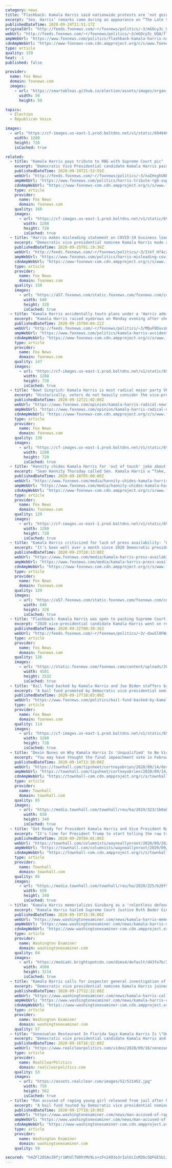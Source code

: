 ```yaml
---
category: news
title: "Flashback: Kamala Harris said nationwide protests are 'not going to stop'"
excerpt: "Sen. Harris’ remarks came during an appearance on “The Late Show with Stephen Colbert” on June 17."
publishedDateTime: 2020-09-24T21:51:17Z
originalUrl: "http://feeds.foxnews.com/~r/foxnews/politics/~3/mGOcy3c_UQA/flashback-kamala-harris-nationwide-protests-not-going-to-stop"
webUrl: "http://feeds.foxnews.com/~r/foxnews/politics/~3/mGOcy3c_UQA/flashback-kamala-harris-nationwide-protests-not-going-to-stop"
ampWebUrl: "https://www.foxnews.com/politics/flashback-kamala-harris-nationwide-protests-not-going-to-stop.amp"
cdnAmpWebUrl: "https://www-foxnews-com.cdn.ampproject.org/c/s/www.foxnews.com/politics/flashback-kamala-harris-nationwide-protests-not-going-to-stop.amp"
type: article
quality: 159
heat: -1
published: false

provider:
  name: Fox News
  domain: foxnews.com
  images:
    - url: "https://smartableai.github.io/election/assets/images/organizations/foxnews.com-50x50.jpg"
      width: 50
      height: 50

topics:
  - Election
  - Republican Voice

images:
  - url: "https://cf-images.us-east-1.prod.boltdns.net/v1/static/694940094001/9710e7d0-b418-4817-851c-601c81b0ca58/45146b75-8b1a-4d4d-9517-26baa043d584/1280x720/match/image.jpg"
    width: 1280
    height: 720
    isCached: true

related:
  - title: "Kamala Harris pays tribute to RBG with Supreme Court pic"
    excerpt: "Democratic Vice Presidential candidate Kamala Harris paid tribute to the passing of Supreme Court Justice Ruth Bader Ginsberg Saturday, calling the liberal icon a “titan.”"
    publishedDateTime: 2020-09-19T21:52:59Z
    webUrl: "http://feeds.foxnews.com/~r/foxnews/politics/~3/naIHxghUNkk/harris-tribute-rgb-supreme-court"
    ampWebUrl: "https://www.foxnews.com/politics/harris-tribute-rgb-supreme-court.amp"
    cdnAmpWebUrl: "https://www-foxnews-com.cdn.ampproject.org/c/s/www.foxnews.com/politics/harris-tribute-rgb-supreme-court.amp"
    type: article
    provider:
      name: Fox News
      domain: foxnews.com
    quality: 160
    images:
      - url: "https://cf-images.us-east-1.prod.boltdns.net/v1/static/694940094001/52e4ffb8-2b45-4210-b6fb-e8d0e7172632/fc1e8122-6d22-4b0e-bd5d-bb49476cc1cd/1280x720/match/image.jpg"
        width: 1280
        height: 720
        isCached: true
  - title: "Harris makes misleading statement on COVID-19 business loans while campaigning in Michigan"
    excerpt: "Democratic vice presidential nominee Kamala Harris made a misleading claim while campaigning in Michigan on Tuesday regarding the supposed disparities in COVID-19 relief funds to Black restaurant owners, according to a report."
    publishedDateTime: 2020-09-25T01:19:36Z
    webUrl: "http://feeds.foxnews.com/~r/foxnews/politics/~3/Itkf_Hf4cZE/harris-misleading-covid-19-business-loans-campaigning-michigan"
    ampWebUrl: "https://www.foxnews.com/politics/harris-misleading-covid-19-business-loans-campaigning-michigan.amp"
    cdnAmpWebUrl: "https://www-foxnews-com.cdn.ampproject.org/c/s/www.foxnews.com/politics/harris-misleading-covid-19-business-loans-campaigning-michigan.amp"
    type: article
    provider:
      name: Fox News
      domain: foxnews.com
    quality: 150
    images:
      - url: "https://a57.foxnews.com/static.foxnews.com/foxnews.com/content/uploads/2020/09/640/320/AP20266824314690.jpg?ve=1&tl=1"
        width: 640
        height: 320
        isCached: true
  - title: "Kamala Harris accidentally touts plans under a 'Harris administration' during virtual roundtable"
    excerpt: "Kamala Harris raised eyebrows on Monday evening after she accidentally touted economic plans under a \"Harris administration.\""
    publishedDateTime: 2020-09-15T04:04:22Z
    webUrl: "http://feeds.foxnews.com/~r/foxnews/politics/~3/MQuF9DuvsKQ/kamala-harris-accidentally-touts-plans-in-a-harris-administration-during-virtual-roundtable"
    ampWebUrl: "https://www.foxnews.com/politics/kamala-harris-accidentally-touts-plans-in-a-harris-administration-during-virtual-roundtable.amp"
    cdnAmpWebUrl: "https://www-foxnews-com.cdn.ampproject.org/c/s/www.foxnews.com/politics/kamala-harris-accidentally-touts-plans-in-a-harris-administration-during-virtual-roundtable.amp"
    type: article
    provider:
      name: Fox News
      domain: foxnews.com
    quality: 147
    images:
      - url: "https://cf-images.us-east-1.prod.boltdns.net/v1/static/694940094001/a78fb24c-45b3-46b0-b374-c4b813a8cc6a/5266e132-6985-4925-822c-fba256a1a64d/1280x720/match/image.jpg"
        width: 1280
        height: 720
        isCached: true
  - title: "Newt Gingrich: Kamala Harris is most radical major party VP nominee in US history"
    excerpt: "Historically, voters do not heavily consider the vice-presidential candidate, but it is essential this year to give Harris much more scrutiny than would normally be warranted."
    publishedDateTime: 2020-09-12T21:02:00Z
    webUrl: "https://www.foxnews.com/opinion/kamala-harris-radical-newt-gingrich"
    ampWebUrl: "https://www.foxnews.com/opinion/kamala-harris-radical-newt-gingrich.amp"
    cdnAmpWebUrl: "https://www-foxnews-com.cdn.ampproject.org/c/s/www.foxnews.com/opinion/kamala-harris-radical-newt-gingrich.amp"
    type: article
    provider:
      name: Fox News
      domain: foxnews.com
    quality: 130
    images:
      - url: "https://cf-images.us-east-1.prod.boltdns.net/v1/static/694940094001/20ebabce-3341-4c5b-86f6-bfcc6f919ff7/eb1a14b9-fb26-4227-a285-4e4b070d31c7/1280x720/match/image.jpg"
        width: 1280
        height: 720
        isCached: true
  - title: "Hannity chides Kamala Harris for 'out of touch' joke about kids returning to school"
    excerpt: "Sean Hannity Thursday called Sen. Kamala Harris a “fake, out of touch, far-left swamp politician” for a joke she made about children returning to classrooms amid the coronavirus pandemic. During a Thursday campaign event in Pennsylvania,"
    publishedDateTime: 2020-09-18T05:08:00Z
    webUrl: "https://www.foxnews.com/media/hannity-chides-kamala-harris-for-out-of-touch-joke-about-kids-returning-to-school"
    ampWebUrl: "https://www.foxnews.com/media/hannity-chides-kamala-harris-for-out-of-touch-joke-about-kids-returning-to-school.amp"
    cdnAmpWebUrl: "https://www-foxnews-com.cdn.ampproject.org/c/s/www.foxnews.com/media/hannity-chides-kamala-harris-for-out-of-touch-joke-about-kids-returning-to-school.amp"
    type: article
    provider:
      name: Fox News
      domain: foxnews.com
    quality: 129
    images:
      - url: "https://cf-images.us-east-1.prod.boltdns.net/v1/static/694940094001/1e215642-f034-4266-81b3-2ff32750f24d/04a35bfe-c38c-4a69-8c9a-25aacff59b7d/1280x720/match/image.jpg"
        width: 1280
        height: 720
        isCached: true
  - title: "Kamala Harris criticized for lack of press availability: ‘What are they afraid of?’"
    excerpt: "It’s been well over a month since 2020 Democratic presidential nominee Joe Biden selected Sen. Kamala Harris as his running mate and critics on both sides of the aisle are starting to wonder why she hasn’t been more accessible to the media."
    publishedDateTime: 2020-09-23T20:13:00Z
    webUrl: "https://www.foxnews.com/media/kamala-harris-press-availability"
    ampWebUrl: "https://www.foxnews.com/media/kamala-harris-press-availability.amp"
    cdnAmpWebUrl: "https://www-foxnews-com.cdn.ampproject.org/c/s/www.foxnews.com/media/kamala-harris-press-availability.amp"
    type: article
    provider:
      name: Fox News
      domain: foxnews.com
    quality: 129
    images:
      - url: "https://a57.foxnews.com/static.foxnews.com/foxnews.com/content/uploads/2020/08/640/320/Joe-Biden-DNC-AP-9.jpg?ve=1&tl=1"
        width: 640
        height: 320
        isCached: true
  - title: "Flashback: Kamala Harris was open to packing Supreme Court to shift balance away from conservatives"
    excerpt: "2020 vice-presidential candidate Kamala Harris went on record last year saying she might support adding additional seats to the Supreme Court."
    publishedDateTime: 2020-09-22T00:39:36Z
    webUrl: "http://feeds.foxnews.com/~r/foxnews/politics/~3/-duw5lOFWaw/kamala-harris-packing-supreme-court-conservative-balance"
    type: article
    provider:
      name: Fox News
      domain: foxnews.com
    quality: 126
    images:
      - url: "https://static.foxnews.com/foxnews.com/content/uploads/2020/08/kamala.jpg"
        width: 4501
        height: 2532
        isCached: true
  - title: "Bail fund backed by Kamala Harris and Joe Biden staffers bailed out alleged child abuser, docs indicate"
    excerpt: "A bail fund promoted by Democratic vice presidential nominee Kamala Harris and many staffers on Joe Biden's campaign to bail out rioters and violent protesters also helped release an accused child abuser,"
    publishedDateTime: 2020-09-17T18:03:00Z
    webUrl: "https://www.foxnews.com/politics/bail-fund-backed-by-kamala-harris-and-biden-staffers-bailed-out-alleged-child-abuser"
    type: article
    provider:
      name: Fox News
      domain: foxnews.com
    quality: 114
    images:
      - url: "https://cf-images.us-east-1.prod.boltdns.net/v1/static/694940094001/29849dd8-f625-4758-ab9f-5b289b405717/f23922bb-04fd-4c1d-b408-031b30c89a7c/1280x720/match/image.jpg"
        width: 1280
        height: 720
        isCached: true
  - title: "Devin Nunes on Why Kamala Harris Is 'Unqualified' to Be Vice President"
    excerpt: "You may have thought the final impeachment vote in February would have been the end of the \"Russia, Russia, Russia\" narrative. But Sen. Kamala Harris (D-CA) brought the topic up"
    publishedDateTime: 2020-09-14T13:30:00Z
    webUrl: "https://townhall.com/tipsheet/cortneyobrien/2020/09/14/devin-nunes-kamala-harris-is-not-qualified-to-be-vice-president-n2576127"
    ampWebUrl: "https://townhall.com/tipsheet/cortneyobrien/2020/09/14/devin-nunes-kamala-harris-is-not-qualified-to-be-vice-president-n2576127?amp=true"
    cdnAmpWebUrl: "https://townhall-com.cdn.ampproject.org/c/s/townhall.com/tipsheet/cortneyobrien/2020/09/14/devin-nunes-kamala-harris-is-not-qualified-to-be-vice-president-n2576127?amp=true"
    type: article
    provider:
      name: Townhall
      domain: townhall.com
    quality: 85
    images:
      - url: "https://media.townhall.com/townhall/reu/ha/2019/323/1b0ab253-b53e-4b2e-9a5e-3e2d709a244b.jpg"
        width: 650
        height: 340
        isCached: true
  - title: "Get Ready for President Kamala Harris and Vice President Nancy Pelosi"
    excerpt: "It's time for President Trump to start telling the raw truth to the American people. He knows it. I know it. Most voters who don't suffer from \"Trump Derangement Syndrome\""
    publishedDateTime: 2020-09-20T04:01:00Z
    webUrl: "https://townhall.com/columnists/wayneallynroot/2020/09/20/get-ready-for-president-kamala-harris-and-vice-president-nancy-pelosi-n2576500"
    ampWebUrl: "https://townhall.com/columnists/wayneallynroot/2020/09/20/get-ready-for-president-kamala-harris-and-vice-president-nancy-pelosi-n2576500?amp=true"
    cdnAmpWebUrl: "https://townhall-com.cdn.ampproject.org/c/s/townhall.com/columnists/wayneallynroot/2020/09/20/get-ready-for-president-kamala-harris-and-vice-president-nancy-pelosi-n2576500?amp=true"
    type: article
    provider:
      name: Townhall
      domain: townhall.com
    quality: 85
    images:
      - url: "https://media.townhall.com/townhall/reu/ha/2020/225/b20f9ac6-a52c-4b94-a115-59904259ac9b.jpg"
        width: 650
        height: 340
        isCached: true
  - title: "Kamala Harris memorializes Ginsburg as a 'relentless defender of justice'"
    excerpt: "Kamala Harris hailed Supreme Court Justice Ruth Bader Ginsburg as a “historic icon” and a “relentless defender of justice” following her death."
    publishedDateTime: 2020-09-19T15:36:00Z
    webUrl: "https://www.washingtonexaminer.com/news/kamala-harris-memorializes-ginsburg-as-a-relentless-defender-of-justice"
    ampWebUrl: "https://www.washingtonexaminer.com/news/kamala-harris-memorializes-ginsburg-as-a-relentless-defender-of-justice?_amp=true"
    cdnAmpWebUrl: "https://www-washingtonexaminer-com.cdn.ampproject.org/c/s/www.washingtonexaminer.com/news/kamala-harris-memorializes-ginsburg-as-a-relentless-defender-of-justice?_amp=true"
    type: article
    provider:
      name: Washington Examiner
      domain: washingtonexaminer.com
    quality: 84
    images:
      - url: "https://mediadc.brightspotcdn.com/dims4/default/d43fe7b/2147483647/strip/true/crop/4500x3214+0+0/resize/4500x3214!/quality/90/?url=https%3A%2F%2Fmediadc.brightspotcdn.com%2Fb9%2Faa%2F960f4cf54253a6251fe82eecb914%2Fap20263460728700.jpg"
        width: 4500
        height: 3214
        isCached: true
  - title: "Kamala Harris calls for inspector general investigation of John Durham's Russia inquiry"
    excerpt: "Democratic vice presidential nominee Kamala Harris joined the nine other Democratic members of the Senate Judiciary Committee in calling upon Justice Department Inspector General Michael Horowitz to investigate U."
    publishedDateTime: 2020-09-17T22:22:00Z
    webUrl: "https://www.washingtonexaminer.com/news/kamala-harris-calls-for-inspector-general-investigation-of-john-durhams-russia-inquiry"
    ampWebUrl: "https://www.washingtonexaminer.com/news/kamala-harris-calls-for-inspector-general-investigation-of-john-durhams-russia-inquiry?_amp=true"
    cdnAmpWebUrl: "https://www-washingtonexaminer-com.cdn.ampproject.org/c/s/www.washingtonexaminer.com/news/kamala-harris-calls-for-inspector-general-investigation-of-john-durhams-russia-inquiry?_amp=true"
    type: article
    provider:
      name: Washington Examiner
      domain: washingtonexaminer.com
    quality: 57
  - title: "Venezuelan Restaurant In Florida Says Kamala Harris Is \"Unwelcome\" After Surprise Campaign Stop"
    excerpt: "Democratic vice presidential candidate Kamala Harris and her husband were told they were not welcome to visit after bringing their campaign retenue and security unannounced to a Venezuelan restaurant in Florida last week."
    publishedDateTime: 2020-09-16T16:52:00Z
    webUrl: "https://www.realclearpolitics.com/video/2020/09/16/venezuelan_restaurant_in_florida_says_kamala_harris_is_unwelcome_after_surprise_campaign_stop.html"
    type: article
    provider:
      name: RealClearPolitics
      domain: realclearpolitics.com
    quality: 53
    images:
      - url: "https://assets.realclear.com/images/52/521452.jpg"
        width: 750
        height: 562
        isCached: true
  - title: "Man accused of raping young girl released from jail after help from bail fund touted by Kamala Harris"
    excerpt: "A bail fund touted by Democratic vice presidential nominee Kamala Harris contributed to the release of a man accused of raping an 8-year-old girl."
    publishedDateTime: 2020-09-17T19:10:00Z
    webUrl: "https://www.washingtonexaminer.com/news/man-accused-of-raping-young-girl-released-from-jail-after-help-from-bail-fund-touted-by-kamala-harris"
    ampWebUrl: "https://www.washingtonexaminer.com/news/man-accused-of-raping-young-girl-released-from-jail-after-help-from-bail-fund-touted-by-kamala-harris?_amp=true"
    cdnAmpWebUrl: "https://www-washingtonexaminer-com.cdn.ampproject.org/c/s/www.washingtonexaminer.com/news/man-accused-of-raping-young-girl-released-from-jail-after-help-from-bail-fund-touted-by-kamala-harris?_amp=true"
    type: article
    provider:
      name: Washington Examiner
      domain: washingtonexaminer.com
    quality: 50

secured: "h4ZFl2O5Av30fjr1WhUlTUOhtMV9Ls+zFn2493o3rIalUiIsMZ6cSQFGE5UiiMuzMqPogRktg1zJtwrPTKtSJOpta4F0s8DfepEWEmjrqf2cKdoM4sUEbCmDHC38LxVIufxBqv8IUuY2RY5dsIAErGSl+US0OJVUzlOpVk4fcBD863HW2tkmlV8CzfVdGemRoNn/+MFogbQDpGHl0+L8shMDFXEXwjIF3i9cOgAFELC3VkV2NpwzLPs4z234Z6h4Wf/07nF0YxFNdnc9oPA9G49LcmRkLDGUyI6mc5s5ZN2lDU53AZA02EA9rwYQjAMoOyGa9MtMeAW1ov7a71T0NeufDvFVXpxkOkWKHck52hk=;Pk5wbwlvqnguQoqS3+edxg=="
---
```


